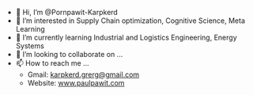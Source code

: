 - 👋 Hi, I’m @Pornpawit-Karpkerd
- 👀 I’m interested in Supply Chain optimization, Cognitive Science, Meta Learning
- 🌱 I’m currently learning Industrial and Logistics Engineering, Energy Systems
- 💞️ I’m looking to collaborate on ...
- 📫 How to reach me ...
  - Gmail: karpkerd.grerg@gmail.com
  - Website: www.paulpawit.com

<!---
Pornpawit-Karpkerd/Pornpawit-Karpkerd is a ✨ special ✨ repository because its `README.md` (this file) appears on your GitHub profile.
You can click the Preview link to take a look at your changes.
--->

